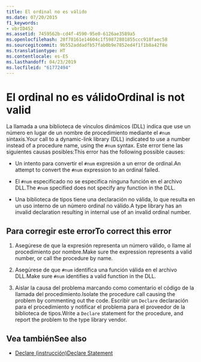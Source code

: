 ```yaml
---
title: El ordinal no es válido
ms.date: 07/20/2015
f1_keywords:
- vbrID452
ms.assetid: 7459562b-cd4f-4590-95e0-6126ae3589a5
ms.openlocfilehash: 28f78161e14604c1f59872801855ccc918faec58
ms.sourcegitcommit: 9b552addadfb57fab0b9e7852ed4f1f1b8a42f8e
ms.translationtype: HT
ms.contentlocale: es-ES
ms.lasthandoff: 04/23/2019
ms.locfileid: "61772494"
---
```

# <a name="ordinal-is-not-valid"></a><span data-ttu-id="d8a9a-102">El ordinal no es válido</span><span class="sxs-lookup"><span data-stu-id="d8a9a-102">Ordinal is not valid</span></span>
<span data-ttu-id="d8a9a-103">La llamada a una biblioteca de vínculos dinámicos (DLL) indica que use un número en lugar de un nombre de procedimiento mediante el `#num` sintaxis.</span><span class="sxs-lookup"><span data-stu-id="d8a9a-103">Your call to a dynamic-link library (DLL) indicated to use a number instead of a procedure name, using the `#num` syntax.</span></span> <span data-ttu-id="d8a9a-104">Este error tiene las siguientes causas posibles:</span><span class="sxs-lookup"><span data-stu-id="d8a9a-104">This error has the following possible causes:</span></span>  
  
- <span data-ttu-id="d8a9a-105">Un intento para convertir el `#num` expresión a un error de ordinal.</span><span class="sxs-lookup"><span data-stu-id="d8a9a-105">An attempt to convert the `#num` expression to an ordinal failed.</span></span>  
  
- <span data-ttu-id="d8a9a-106">El `#num` especificado no se especifica ninguna función en el archivo DLL.</span><span class="sxs-lookup"><span data-stu-id="d8a9a-106">The `#num` specified does not specify any function in the DLL.</span></span>  
  
- <span data-ttu-id="d8a9a-107">Una biblioteca de tipos tiene una declaración no válida, lo que resulta en un uso interno de un número ordinal no válido.</span><span class="sxs-lookup"><span data-stu-id="d8a9a-107">A type library has an invalid declaration resulting in internal use of an invalid ordinal number.</span></span>  
  
## <a name="to-correct-this-error"></a><span data-ttu-id="d8a9a-108">Para corregir este error</span><span class="sxs-lookup"><span data-stu-id="d8a9a-108">To correct this error</span></span>  
  
1. <span data-ttu-id="d8a9a-109">Asegúrese de que la expresión representa un número válido, o llame al procedimiento por nombre.</span><span class="sxs-lookup"><span data-stu-id="d8a9a-109">Make sure the expression represents a valid number, or call the procedure by name.</span></span>  
  
2. <span data-ttu-id="d8a9a-110">Asegúrese de que `#num` identifica una función válida en el archivo DLL.</span><span class="sxs-lookup"><span data-stu-id="d8a9a-110">Make sure `#num` identifies a valid function in the DLL.</span></span>  
  
3. <span data-ttu-id="d8a9a-111">Aislar la causa del problema marcando como comentario el código de la llamada del procedimiento.</span><span class="sxs-lookup"><span data-stu-id="d8a9a-111">Isolate the procedure call causing the problem by commenting out the code.</span></span> <span data-ttu-id="d8a9a-112">Escribir un `Declare` declaración para el procedimiento y notificar el problema para el proveedor de la biblioteca de tipos.</span><span class="sxs-lookup"><span data-stu-id="d8a9a-112">Write a `Declare` statement for the procedure, and report the problem to the type library vendor.</span></span>  
  
## <a name="see-also"></a><span data-ttu-id="d8a9a-113">Vea también</span><span class="sxs-lookup"><span data-stu-id="d8a9a-113">See also</span></span>

- [<span data-ttu-id="d8a9a-114">Declare (instrucción)</span><span class="sxs-lookup"><span data-stu-id="d8a9a-114">Declare Statement</span></span>](../../../visual-basic/language-reference/statements/declare-statement.md)
